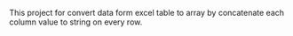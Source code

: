 This project for convert data form excel table to array by concatenate each column value to string on every row.
